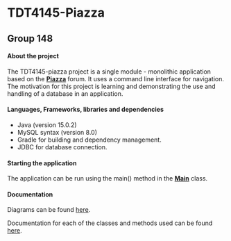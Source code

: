 # TDT4145-Piazza

## Group 148

#### About the project

The TDT4145-piazza project is a single module - monolithic application based on the [**Piazza**](http://piazza.com/) forum.
It uses a command line interface for navigation.
The motivation for this project is learning and demonstrating the use and handling of a database in an application.


#### Languages, Frameworks, libraries and dependencies
* Java (version 15.0.2)
* MySQL syntax (version 8.0)
* Gradle for building and dependency management.
* JDBC for database connection.


#### Starting the application

The application can be run using the main() method in the [**Main**](src/main/java/tdt4145/ui/Main.java) class.

#### Documentation
Diagrams can be found [here](documentation/UML).

Documentation for each of the classes and methods used can be found [here](documentation).

